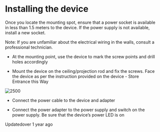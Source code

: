# Installing the device

Once you locate the mounting spot, ensure that a power socket is available in less than 1.5 meters to the device. If the power supply is not available, install a new socket.

Note: If you are unfamiliar about the electrical wiring in the walls, consult a professional technician.

- At the mounting point, use the device to mark the screw points and drill holes accordingly

- Mount the device on the ceiling/projection rod and fix the screws. Face the device as per the instruction provided on the device - Store Entrance this Way

![2500](https://files.readme.io/8f3e158-ok.png)

- Connect the power cable to the device and adapter

- Connect the power adapter to the power supply and switch on the power supply. Be sure that the device’s power LED is on

Updatedover 1 year ago